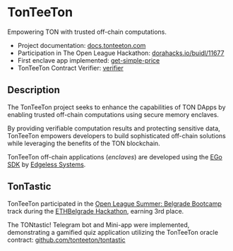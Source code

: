 # TonTeeTon

Empowering TON with trusted off-chain computations.

- Project documentation: [docs.tonteeton.com](https://docs.tonteeton.com)
- Participation in The Open League Hackathon: [dorahacks.io/buidl/11677](https://dorahacks.io/buidl/11677)
- First enclave app implemented: [get-simple-price](./enclaves/get-simple-price)
- TonTeeTon Contract Verifier: [verifier](./verifier)

## Description

The TonTeeTon project seeks to enhance the capabilities of TON DApps by enabling trusted off-chain computations using secure memory enclaves.

By providing verifiable computation results and protecting sensitive data, TonTeeTon empowers developers to build sophisticated off-chain solutions while leveraging the benefits of the TON blockchain.

TonTeeTon off-chain applications (*enclaves*) are developed using the [EGo SDK](https://www.edgeless.systems/products/ego) by [Edgeless Systems](https://www.edgeless.systems/).

## TonTastic

TonTeeTon participated in the [Open League Summer: Belgrade Bootcamp](https://lu.ma/theopenleaguesummerbelgrade) track during the [ETHBelgrade Hackathon](https://ethbelgrade.rs/hackathon), earning 3rd place.

The TONtastic! Telegram bot and Mini-app were implemented, demonstrating a gamified quiz application utilizing the TonTeeTon oracle contract: [github.com/tonteeton/tontastic](https://github.com/tonteeton/tontastic)
